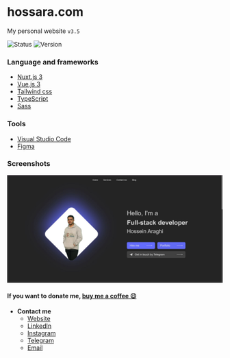 # hossara.com
My personal website `v3.5`

![Status](https://img.shields.io/badge/Status-release-green)
![Version](https://img.shields.io/badge/Version-v3.5-blue)

### Language and frameworks
- [Nuxt.js 3](https://nuxt.com/)
- [Vue.js 3](https://vuejs.org/)
- [Tailwind css](https://tailwindcss.com/)
- [TypeScript](https://www.typescriptlang.org/)
- [Sass](https://sass-lang.com/)

### Tools
- [Visual Studio Code](https://code.visualstudio.com/)
- [Figma](https://www.figma.com/)

### Screenshots
![Screenshot](./Screenshot.jpg)

#### If you want to donate me, [buy me a coffee 😉](https://coffeebede.ir/hossara)

- **Contact me**
  - [Website](https://hossara.com)
  - [LinkedIn](https://linkedin.com/in/hossara)
  - [Instagram](https://instagram.com/hossara.dev)
  - [Telegram](https://t.me/hossara_dev)
  - [Email](mailto:hoseinaraghi84@gmail.com)